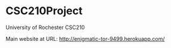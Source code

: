 CSC210Project
=============

University of Rochester CSC210

Main website at
URL: http://enigmatic-tor-9499.herokuapp.com/
